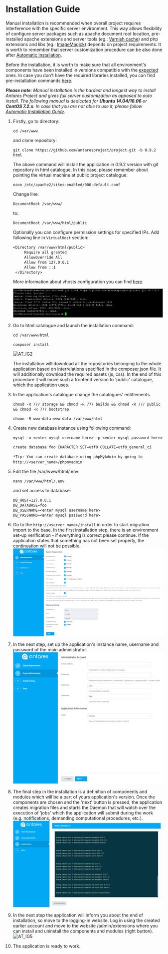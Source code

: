 # Installation Guide  

Manual installation is recommended when overall project requires interference with the specific server environment.
This way allows flexibility of configure server packages such as apache document root location, pre-installed apache extensions and server tools (eg.: [Varnish cache](https://varnish-cache.org/intro/index.html#intro)) and php extensions and libs (eg.: [ImageMagick](http://php.net/manual/en/book.imagick.php)) depends on project requirements.
It is worth to remember that server customization procedure can be also done after [Automatic Installation](installation_auto.md).    

Before the installation, it is worth to make sure that all environment's components have been installed in versions compatible with the [expected](requirements.md) ones.
In case you don't have the required libraries installed, you can find pre-installation commands [here](preconfiguration.md).    

***Please note**: Manual installation is the hardest and longest way to install Antares Project and gives full server customization as opposed to auto install.  The following manual is dedicated for **Ubuntu 14.04/16.06** or **CentOS 7.2.x**. In case that you are not able to use it, please follow [Automatic Installation Guide](installation_auto.md).*
  
1. Firstly, go to directory:  
    <pre class="codehilite language-bash code-toolbar"><code class=" language-bash"><span class="token function">cd</span> /var/www</code></pre>
    and clone repository:
    <pre class="codehilite language-bash code-toolbar"><code class=" language-bash">git clone https://github.com/antaresproject/project.git -b 0.9.2 html</code></pre>

    The above command will install the application in 0.9.2 version with git repository in html catalogue. 
    In this case, please remember about pointing the virtual machine at public project catalogue:

    <pre class="codehilite language-bash code-toolbar"><code class=" language-bash"><span class="token function">nano</span> /etc/apache2/sites-enabled/000-default.conf</code></pre>
    Change line:
    
    <pre class="codehilite language-bash code-toolbar"><code class=" language-bash">DocumentRoot /var/www/</code></pre>
    to:
    
    <pre class="codehilite language-bash code-toolbar"><code class=" language-bash">DocumentRoot /var/www/html/public</code></pre>
    
    Optionally you can configure permission settings for specified IPs. Add following line in `VirtualHost` section: 
    
    <pre class="codehilite language-bash code-toolbar"><code class=" language-bash"><span class="token operator">&lt;</span>Directory /var/www/html/public<span class="token operator">&gt;</span>
        Require all granted
        AllowOverride All
        Allow from 127.0.0.1
        Allow from ::1
    <span class="token operator">&lt;</span>/Directory<span class="token operator">&gt;</span></code></pre>
    
    More information about vhosts configuration you can find [here](https://httpd.apache.org/docs/2.4/vhosts/examples.html).

    ![git_clone](../img/installation/git_clone.png)      
  
2. Go to html catalogue and launch the installation command:  
   
    <pre class="codehilite language-bash code-toolbar"><code class=" language-bash"><span class="token function">cd</span> /var/www/html</code></pre>
    <pre class="codehilite language-bash code-toolbar"><code class=" language-bash">composer <span class="token function">install</span></code></pre>

    ![AT_IG2](../img/docs/installation/installation_guide/AT_IG2.PNG)

    The installation will download all the repositories belonging to the whole application based on interrelations specified in the composer.json file. It will additionally download the required assets (js, css). In the end of this procedure it will move such a frontend version to 'public' catalogue, which the application uses.  

3. In the application's catalogue change the catalogues' entitlements.
   <pre class="codehilite language-bash code-toolbar"><code class=" language-bash"><span class="token function">chmod</span> -R 777 storage <span class="token operator">&amp;&amp;</span> <span class="token function">chmod</span> -R 777 builds <span class="token operator">&amp;&amp;</span> <span class="token function">chmod</span> -R 777 public <span class="token operator">&amp;&amp;</span> <span class="token function">chmod</span> -R 777 bootstrap</code></pre>    
   <pre class="codehilite language-bash code-toolbar"><code class=" language-bash"><span class="token function">chown</span> -R www-data:www-data /var/www/html</code></pre>

4. Create new database instance using following command:    
   <pre class="codehilite language-bash code-toolbar"><code class=" language-bash">mysql -u <span class="token operator">&lt;</span>enter mysql username here<span class="token operator">&gt;</span> -p <span class="token operator">&lt;</span>enter mysql password here<span class="token operator">&gt;</span></code></pre>   
   <pre class="codehilite language-bash code-toolbar"><code class="language-bash hljs">create database foo CHARACTER SET<span class="token operator">=</span>utf8 COLLATE<span class="token operator">=</span>utf8_general_ci</code></pre>
   `*Tip: You can create database using phpMyAdmin by going to http://<server_name>/phpmyadmin`
       
5.  Edit the file /var/www/html/.env:
    <pre class="codehilite language-bash code-toolbar"><code class=" language-bash"><span class="token function">nano</span> /var/www/html/.env</code></pre>
    and set access to database:
    <pre class="codehilite language-bash code-toolbar"><code class="language-bash hljs">DB_HOST<span class="token operator">=</span>127.0.0.1
    DB_DATABASE<span class="token operator">=</span>foo
    DB_USERNAME<span class="token operator">=</span><span class="token operator">&lt;</span>enter mysql username here<span class="token operator">&gt;</span>
    DB_PASSWORD<span class="token operator">=</span><span class="token operator">&lt;</span>enter mysql password here<span class="token operator">&gt;</span></code></pre>
  
6. Go to the `http://<server_name>/install` in order to start migration import to the base. In the first installation step, there is an environment set-up verification - if everything is correct please continue. If the application states that something has not been set properly, the continuation will not be possible.
   ![installation_manual_step_1](../img/docs/installation/installation_guide/installation_manual_step_1.PNG)

 
7. In the next step, set up the application's instance name, username and password of the main administrator.
   ![installation_manual_step_2](../img/docs/installation/installation_guide/installation_manual_step_2.PNG)

8. The final step in the installation is a definition of components and modules which will be a part of yours application's version. Once the components are chosen and the 'next' button is pressed, the application creates migration files and starts the Daemon that will watch over the execution of 'jobs' which the application will submit during the work (e.g. notifications, demanding computational procedures, etc.).    
   ![installation_manual_step_3](../img/docs/installation/installation_guide/installation_manual_step_3.PNG)
  
  
9. In the next step the application will inform you about the end of installation, so move to the logging-in website. Log in using the created earlier account and move to the website /admin/extensions where you can install and uninstall the components and modules (right button).  
   ![AT_IG5](../img/docs/installation/installation_guide/AT_IG5.PNG)
  
10. The application is ready to work.
